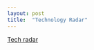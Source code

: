```yaml
---
layout: post
title:  "Technology Radar"
---
```


[Tech radar](http://mcorreacs.appspot.com/techradar/radar.html)
